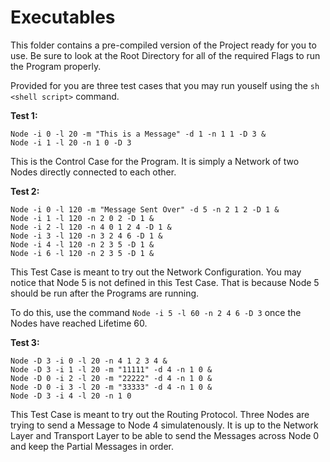 Executables
===========

This folder contains a pre-compiled version of the Project ready for you to use. Be sure to look at the Root Directory for all of the required Flags to run the Program properly.

Provided for you are three test cases that you may run youself using the `sh <shell script>` command.

**Test 1:**

    Node -i 0 -l 20 -m "This is a Message" -d 1 -n 1 1 -D 3 &
    Node -i 1 -l 20 -n 1 0 -D 3

This is the Control Case for the Program. It is simply a Network of two Nodes directly connected to each other.

**Test 2:**

    Node -i 0 -l 120 -m "Message Sent Over" -d 5 -n 2 1 2 -D 1 &
    Node -i 1 -l 120 -n 2 0 2 -D 1 &
    Node -i 2 -l 120 -n 4 0 1 2 4 -D 1 &
    Node -i 3 -l 120 -n 3 2 4 6 -D 1 &
    Node -i 4 -l 120 -n 2 3 5 -D 1 &
    Node -i 6 -l 120 -n 2 3 5 -D 1 &

This Test Case is meant to try out the Network Configuration. You may notice that Node 5 is not defined in this Test Case. That is because Node 5 should be run after the Programs are running.

To do this, use the command `Node -i 5 -l 60 -n 2 4 6 -D 3` once the Nodes have reached Lifetime 60.

**Test 3:**

    Node -D 3 -i 0 -l 20 -n 4 1 2 3 4 &
    Node -D 3 -i 1 -l 20 -m "11111" -d 4 -n 1 0 &
    Node -D 0 -i 2 -l 20 -m "22222" -d 4 -n 1 0 &
    Node -D 0 -i 3 -l 20 -m "33333" -d 4 -n 1 0 &
    Node -D 3 -i 4 -l 20 -n 1 0

This Test Case is meant to try out the Routing Protocol. Three Nodes are trying to send a Message to Node 4 simulatenously. It is up to the Network Layer and Transport Layer to be able to send the Messages across Node 0 and keep the Partial Messages in order.
